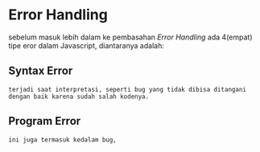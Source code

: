 # Error Handling

sebelum masuk lebih dalam ke pembasahan *Error Handling* ada 4(empat) tipe eror dalam Javascript, diantaranya adalah:

## Syntax Error
    terjadi saat interpretasi, seperti bug yang tidak dibisa ditangani dengan baik karena sudah salah kodenya.

## Program Error
    ini juga termasuk kedalam bug, 